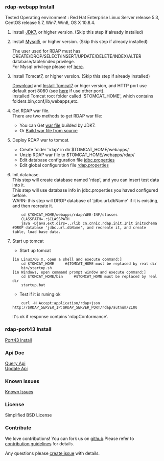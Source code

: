 ### rdap-webapp Install  

Tested Operating environment : Red Hat Enterprise Linux Server release 5.3, CentOS release 5.7, Win7, Win8, OS X 10.8.4.  

1. Install [JDK7](http://www.oracle.com/technetwork/java/javase/downloads/jdk7-downloads-1880260.html), or higher version. (Skip this step if already installed)   

2. Install [Mysql5](http://dev.mysql.com/downloads/mysql), or higher version. (Skip this step if already installed)   

   The user used for RDAP must has CREATE/DROP/SELECT/INSERT/UPDATE/DELETE/INDEX/ALTER database/table/index privilege.  
   For Mysql privilege please ref [here](http://dev.mysql.com/doc/refman/5.1/en/grant.html).  
   
3. Install Tomcat7, or higher version. (Skip this step if already installed)   

   [Download](http://tomcat.apache.org/download-70.cgi) and [Install Tomcat7](http://tomcat.apache.org/tomcat-7.0-doc/setup.html) or higer version, and HTTP port use default port 8080 (see [here](http://tomcat.apache.org/tomcat-7.0-doc/RUNNING.txt) if use other port).  
    Installed Tomcat root folder called '$TOMCAT_HOME', which contains folders:bin,conf,lib,webapps,etc.    
4. Get RDAP war file.  
   There are two methods to get RDAP war file:   
   * You can Get [war file](https://github.com/cnnic/rdap/raw/dev/rdap-service/build/rdap-service-1.0.war) builded by JDK7. 
   * Or [Build war file from source](https://github.com/cnnic/rdap/wiki/%5Binstall%5DBuild-war-file-from-source)   
5. Deploy RDAP war to tomcat. 
   * Create folder 'rdap' in dir $TOMCAT_HOME/webapps/
   * Unzip RDAP war file to $TOMCAT_HOME/webapps/rdap/
   * Edit database configuration file [jdbc.properties](https://github.com/cnnic/rdap/wiki/jdbc.properties)
   * Edit global configuration file [rdap.properties](https://github.com/cnnic/rdap/wiki/rdap.properties) 
6. Init database.  
   This step will create database named 'rdap', and you can insert test data into it.   
   This step will use database info in jdbc.properties you haved configured before.   
   WARN: this step will DROP database of 'jdbc.url.dbName' if it is existing, and then recreate it.   

	```
   		cd $TOMCAT_HOME/webapps/rdap/WEB-INF/classes
		CLASSPATH=.:$CLASSPATH
		java -Djava.ext.dirs=../lib cn.cnnic.rdap.init.Init initschema      #DROP database 'jdbc.url.dbName', and recreate it, and create table, load base data.
	```
	
7. Start up tomcat 
   * Start up tomcat 
   
	```
	[in Linux/OS X, open a shell and execute command:]
		cd $TOMCAT_HOME		#$TOMCAT_HOME must be replaced by real dir
		bin/startup.sh
	[in Windows, open command prompt window and execute command:]
		cd $TOMCAT_HOME/bin		#$TOMCAT_HOME must be replaced by real dir
		startup.bat
	```

   * Test if it is runing ok 
   
	```
		curl -H Accept:application/rdap+json http://$RDAP_SERVER_IP:$RDAP_SERVER_PORT/rdap/autnum/2100
	```
	
	It's ok if response contains 'rdapConformance'. 
	
### rdap-port43 Install
[Port43 Install](https://github.com/cnnic/rdap/wiki/Port43-install-&-usage)
### Api Doc
[Query Api](https://github.com/cnnic/rdap/wiki/Query-Api)     
[Update Api](https://github.com/cnnic/rdap/wiki/Update-Api)
### Known Issues
[Known Issues](https://github.com/cnnic/rdap/wiki/Known%20Issues)
### License
Simplified BSD License
### Contribute
We love contributions! You can fork us on [github](https://github.com/cnnic/rdap).Please refer to [contribution guidelines](https://github.com/cnnic/rdap/wiki/Develop-Guide) for details.


Any questions please [create issue](https://github.com/cnnic/rdap/issues/new) with details.
